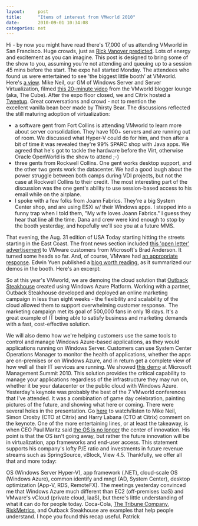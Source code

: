 ```yaml
---
layout:     post
title:      "Items of interest from VMworld 2010"
date:       2010-09-01 10:34:08
categories: net
---
```

Hi - by now you might have read there's 17,000 of us attending VMworld in San Francisco. Huge crowds, just as [Rick Vanover predicted](http://virtualizationreview.com/blogs/everyday-virtualization/2010/08/the-five-things-i-hate-about-vmworld.aspx "Rick Vanover blog post"). Lots of energy and excitement as you can imagine. This post is designed to bring some of the show to you, assuming you're not attending and queuing up to a session 45 mins before the start. The expo hall started Monday. The attendees who found us were entertained to see 'the biggest little booth' at VMworld. Here's [a view](http://twitpic.com/2k2g4m "MSFT booth at VMworld"). Mike Neil, our GM of Windows Server and Server Virtualization, filmed [this 20-minute video](http://www.siliconangle.tv/video/microsoft-gm-virtualization-mike-niel-speaks-vmworld-2010-0 "Justin.TV video interview") from the VMworld blogger lounge (aka, The Cube). After the expo floor closed, we and Citrix hosted a [Tweetup](http://twtvite.com/msTweetUp). Great conversations and crowd - not to mention the excellent vanilla bean beer made by Thirsty Bear. The discussions reflected the still maturing adoption of virtualization: 

  * a software gent from Fort Collins is attending VMworld to learn more about server consolidation. They have 100+ servers and are running out of room. We discussed what Hyper-V could do for him, and then after a bit of time it was revealed they're 99% SPARC shop with Java apps. We agreed that he's got to tackle the hardware before the Virt, otherwise Oracle OpenWorld is the show to attend ;-)
  * three gents from Rockwell Collins. One gent works desktop support, and the other two gents work the datacenter. We had a good laugh about the power struggle between both camps during VDI projects, but not the case at Rockwell Collins to their credit. The most interesting part of the discussion was the one gent's ability to use session-based access to his email while on the airplane. 
  * I spoke with a few folks from Joann Fabrics. They're a big System Center shop, and are using ESXi w/ their Windows apps. I stepped into a funny trap when I told them, "My wife loves Joann Fabrics." I guess they hear that line all the time. Dana and crew were kind enough to stop by the booth yesterday, and hopefully we'll see you at a future MMS.

That evening, the Aug. 31 edition of USA Today starting hitting the streets starting in the East Coast. The front news section included [this 'open letter' advertisement](http://download.microsoft.com/download/D/C/3/DC3CB4B2-8824-4049-B832-93D39CC41FB1/VMWareOpenLetter.pdf "pdf download") to VMware customers from Microsoft's Brad Anderson. It turned some heads so far. And, of course, VMware had [an appropriate response](http://www.theinquirer.net/inquirer/blog-post/1730736/vmware-makes-fun-microsoft "Inquirer"). Edwin Yuen published a [blog worth reading](http://blogs.technet.com/b/systemcenterexperts/archive/2010/08/31/virtual-paths-to-the-real-clouds.aspx), as it summarized our demos in the booth. Here's an excerpt: 

So at this year's VMworld, we are demoing the cloud solution that [Outback Steakhouse](http://www.microsoft.com/casestudies/Windows-Azure/Outback-Steakhouse/Restaurant-Chain-Outback-Steakhouse-Boosts-Guest-Loyalty-with-Social-Networking-and-Cloud-Computing/4000005861) created using Windows Azure Platform. Working with a partner, Outback Steakhouse developed and deployed an online marketing campaign in less than eight weeks - the flexibility and scalability of the cloud allowed them to support overwhelming customer response.  The marketing campaign met its goal of 500,000 fans in only 18 days. It's a great example of IT being able to satisfy business and marketing demands with a fast, cost-effective solution. 

We will also demo how we're helping customers use the same tools to control and manage Windows Azure-based applications, as they would applications running on Windows Server. Customers can use System Center Operations Manager to monitor the health of applications, whether the apps are on-premises or on Windows Azure, and in return get a complete view of how well all their IT services are running. We showed [this demo](http://www.microsoft.com/presspass/presskits/infrastructure/videoGallery.aspx?contentID=xinfra_MMS2010_day1KeynoteClip4&WT.z_convert=Share) at Microsoft Management Summit 2010. This solution provides the critical capability to manage your applications regardless of the infrastructure they may run on, whether it be your datacenter or the public cloud with Windows Azure. Yesterday's keynote was probably the best of the 7 VMworld conferences that I've attended. It was a combination of game day celebration, painting pictures of the future, and showing what here or coming. There were several holes in the presentation. Go [here](http://blogs.technet.com/b/stbnewsbytes/archive/2010/08/31/microsoft-and-citrix-respond-to-vmware-s-opening-keynote-at-vmworld-2010.aspx "video") to watch/listen to Mike Neil, Simon Crosby (CTO at Citrix) and Harry Labana (CTO at Citrix) comment on the keynote. One of the more entertaining lines, or at least the takeaway, is when CEO Paul Maritz said [the OS is no longer](http://www.networkworld.com/news/2010/083110-vmworld-maritz-keynote.html?hpg1=bn) the center of innovation. His point is that the OS isn't going away, but rather the future innovation will be in virtualization, app frameworks and end-user access. This statement supports his company's lofty P/E ratio and investments in future revenue streams such as SpringSource, vBlock, View 4.5. Thankfully, we offer all that and more today:

OS (Windows Server Hyper-V), app framework (.NET), cloud-scale OS (Windows Azure), common identify and mngt (AD, System Center), desktop optimization (App-V, RDS, RemoteFX). The meetings yesterday convinced me that Windows Azure much different than EC2 (off-premises IaaS) and VMware's vCloud (private cloud, IaaS), but there's little understanding of what it can do for people today. Coca-Cola, [The Tribune Company](http://www.microsoft.com/casestudies/Windows-Azure/Tribune-Company/Tribune-Transforms-Business-for-Heightened-Relevance-by-Embracing-Cloud-Computing/4000007519 "Tribune Company case study"), [RiskMetrics](http://www.microsoft.com/casestudies/Windows-Azure/RiskMetrics/Financial-Risk-Analysis-Firm-Enhances-Capabilities-with-Dynamic-Computing/4000005921 "Risk Metrics case study"), and Outback Steakhouse are examples that help people understand. I hope you found this recap useful. Patrick  
